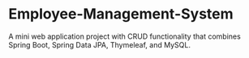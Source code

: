 # Employee-Management-System
A mini web application project with CRUD functionality that combines Spring Boot, Spring Data JPA, Thymeleaf, and MySQL.
